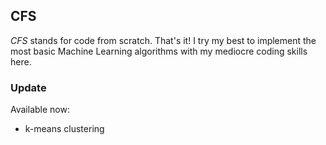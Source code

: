 <h2> CFS </h2>
<i>CFS</i> stands for code from scratch. That's it! I try my best to implement the most basic Machine Learning algorithms with my mediocre coding skills here.
<br>
<h3> Update </h3>
Available now:
<ul>
  <li> k-means clustering </li>
</ul>
